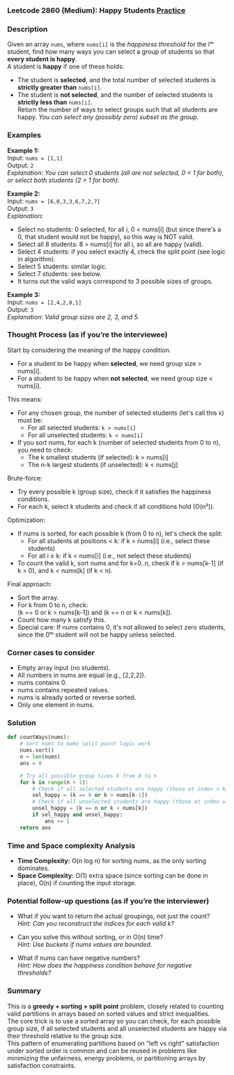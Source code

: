 ### Leetcode 2860 (Medium): Happy Students [Practice](https://leetcode.com/problems/happy-students)

### Description  
Given an array `nums`, where `nums[i]` is the *happiness threshold* for the iᵗʰ student, find how many ways you can select a group of students so that **every student is happy**.  
A student is **happy** if one of these holds:  
- The student is **selected**, and the total number of selected students is **strictly greater than** `nums[i]`.
- The student is **not selected**, and the number of selected students is **strictly less than** `nums[i]`.  
Return the number of ways to select groups such that all students are happy. *You can select any (possibly zero) subset as the group.*

### Examples  

**Example 1:**  
Input: `nums = [1,1]`  
Output: `2`  
*Explanation: You can select 0 students (all are not selected, 0 < 1 for both), or select both students (2 > 1 for both).*

**Example 2:**  
Input: `nums = [6,0,3,3,6,7,2,7]`  
Output: `3`  
*Explanation:*
- Select no students: 0 selected, for all i, 0 < nums[i] (but since there's a 0, that student would not be happy), so this way is NOT valid.
- Select all 8 students: 8 > nums[i] for all i, so all are happy (valid).
- Select 4 students: if you select exactly 4, check the split point (see logic in algorithm).
- Select 5 students: similar logic.
- Select 7 students: see below.
- It turns out the valid ways correspond to 3 possible sizes of groups.

**Example 3:**  
Input: `nums = [2,4,2,0,1]`  
Output: `3`  
*Explanation: Valid group sizes are 2, 3, and 5.*

### Thought Process (as if you’re the interviewee)  

Start by considering the meaning of the happy condition.  
- For a student to be happy when **selected**, we need group size > nums[i].
- For a student to be happy when **not selected**, we need group size < nums[i].

This means:  
- For any chosen group, the number of selected students (let's call this `k`) must be:
  - For all selected students: `k > nums[i]`
  - For all unselected students: `k < nums[i]`
- If you sort nums, for each k (number of selected students from 0 to n), you need to check:
    - The k smallest students (if selected): k > nums[i]
    - The n-k largest students (if unselected): k < nums[j]

Brute-force:
- Try every possible k (group size), check if it satisfies the happiness conditions.
- For each k, select k students and check if all conditions hold (O(n²)).

Optimization:
- If nums is sorted, for each possible k (from 0 to n), let's check the split:
    - For all students at positions < k: if k > nums[i] (i.e., select these students)
    - For all i ≥ k: if k < nums[i] (i.e., not select these students)
- To count the valid k, sort nums and for k=0..n, check if k > nums[k-1] (if k > 0), and k < nums[k] (if k < n).

Final approach:
- Sort the array.
- For k from 0 to n, check:  
    (k == 0 or k > nums[k-1]) and (k == n or k < nums[k]).
- Count how many k satisfy this.
- Special care: If nums contains 0, it's not allowed to select zero students, since the 0ᵗʰ student will not be happy unless selected.

### Corner cases to consider  
- Empty array input (no students).
- All numbers in nums are equal (e.g., [2,2,2]).
- nums contains 0.
- nums contains repeated values.
- nums is already sorted or reverse sorted.
- Only one element in nums.

### Solution

```python
def countWays(nums):
    # Sort nums to make split point logic work
    nums.sort()
    n = len(nums)
    ans = 0

    # Try all possible group sizes k from 0 to n
    for k in range(n + 1):
        # Check if all selected students are happy (those at index < k): k > nums[i]
        sel_happy = (k == 0 or k > nums[k-1])
        # Check if all unselected students are happy (those at index ≥ k): k < nums[k]
        unsel_happy = (k == n or k < nums[k])
        if sel_happy and unsel_happy:
            ans += 1
    return ans
```

### Time and Space complexity Analysis  

- **Time Complexity:** O(n log n) for sorting nums, as the only sorting dominates.
- **Space Complexity:** O(1) extra space (since sorting can be done in place), O(n) if counting the input storage.

### Potential follow-up questions (as if you’re the interviewer)  

- What if you want to return the actual groupings, not just the count?  
  *Hint: Can you reconstruct the indices for each valid k?*

- Can you solve this without sorting, or in O(n) time?  
  *Hint: Use buckets if nums values are bounded.*

- What if nums can have negative numbers?  
  *Hint: How does the happiness condition behave for negative thresholds?*

### Summary
This is a **greedy + sorting + split point** problem, closely related to counting valid partitions in arrays based on sorted values and strict inequalities.  
The core trick is to use a sorted array so you can check, for each possible group size, if all selected students and all unselected students are happy via their threshold relative to the group size.  
This pattern of enumerating partitions based on "left vs right" satisfaction under sorted order is common and can be reused in problems like minimizing the unfairness, energy problems, or partitioning arrays by satisfaction constraints.
